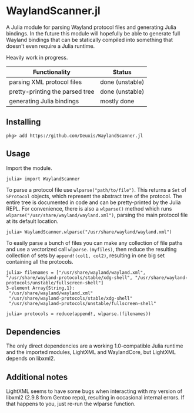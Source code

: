 # WaylandScanner.jl
A Julia module for parsing Wayland protocol files and generating Julia bindings. In the future this module will hopefully be able to generate full Wayland bindings that can be statically compiled into something that doesn't even require a Julia runtime.

Heavily work in progress.

| Functionality                   | Status          |
| ------------------------------- | --------------- |
| parsing XML protocol files      | done (unstable) |
| pretty-printing the parsed tree | done (unstable) |
| generating Julia bindings       | mostly done     |

## Installing
```julia-repl
pkg> add https://github.com/Deuxis/WaylandScanner.jl
```
## Usage
Import the module.
```julia-repl
julia> import WaylandScanner
```
To parse a protocol file use `wlparse("path/to/file")`. This returns a `Set` of `SProtocol` objects, which represent the abstract tree of the protocol. The entire tree is documented in code and can be pretty-printed by the Julia REPL. For convenience, there is also a `wlparse()` method which runs `wlparse("/usr/share/wayland/wayland.xml")`, parsing the main protocol file at its default location.
```julia-repl
julia> WaylandScanner.wlparse("/usr/share/wayland/wayland.xml")
```
To easily parse a bunch of files you can make any collection of file paths and use a vectorized call `wlparse.(myfiles)`, then reduce the resulting collection of sets by `append!(col1, col2)`, resulting in one big set containing all the protocols.
```julia-repl
julia> filenames = ["/usr/share/wayland/wayland.xml", "/usr/share/wayland-protocols/stable/xdg-shell", "/usr/share/wayland-protocols/unstable/fullscreen-shell"]
3-element Array{String,1}:
 "/usr/share/wayland/wayland.xml"                        
 "/usr/share/wayland-protocols/stable/xdg-shell"         
 "/usr/share/wayland-protocols/unstable/fullscreen-shell"

julia> protocols = reduce(append!, wlparse.(filenames))
```

## Dependencies
The only direct dependencies are a working 1.0-compatible Julia runtime and the imported modules, LightXML and WaylandCore, but LightXML depends on libxml2.

## Additional notes
LightXML seems to have some bugs when interacting with my version of libxml2 (2.9.8 from Gentoo repo), resulting in occasional internal errors. If that happens to you, just re-run the wlparse function.
